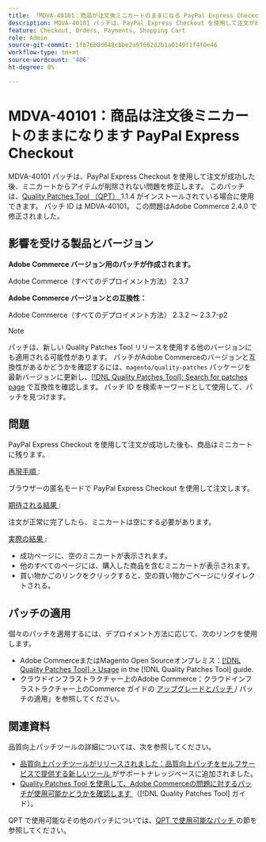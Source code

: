 ```yaml
---
title: 「MDVA-40101：商品が注文後ミニカートのままになる PayPal Express Checkout」
description: MDVA-40101 パッチは、PayPal Express Checkout を使用して注文が成功した後、ミニカートからアイテムが削除されない問題を修正します。 このパッチは、[Quality Patches Tool （QPT） ] （https://experienceleague.adobe.com/en/docs/commerce-knowledge-base/kb/announcements/commerce-announcements/magento-quality-patches-released-new-tool-to-self-serve-quality-patches） 1.1.4 がインストールされている場合に利用できます。 パッチ ID は MDVA-40101。 この問題はAdobe Commerce 2.4.0 で修正されました。
feature: Checkout, Orders, Payments, Shopping Cart
role: Admin
source-git-commit: 1fb76b8d648cbbe2a9f602d2b1a0149f1f4f0e46
workflow-type: tm+mt
source-wordcount: '406'
ht-degree: 0%

---
```


# MDVA-40101：商品は注文後ミニカートのままになります PayPal Express Checkout

MDVA-40101 パッチは、PayPal Express Checkout を使用して注文が成功した後、ミニカートからアイテムが削除されない問題を修正します。 このパッチは、[Quality Patches Tool （QPT） ](https://experienceleague.adobe.com/en/docs/commerce-knowledge-base/kb/announcements/commerce-announcements/magento-quality-patches-released-new-tool-to-self-serve-quality-patches)1.1.4 がインストールされている場合に使用できます。 パッチ ID は MDVA-40101。 この問題はAdobe Commerce 2.4.0 で修正されました。

## 影響を受ける製品とバージョン

**Adobe Commerce バージョン用のパッチが作成されます。**

Adobe Commerce（すべてのデプロイメント方法） 2.3.7

**Adobe Commerce バージョンとの互換性：**

Adobe Commerce（すべてのデプロイメント方法） 2.3.2 ～ 2.3.7-p2

>[!NOTE]
>
>パッチは、新しい Quality Patches Tool リリースを使用する他のバージョンにも適用される可能性があります。 パッチがAdobe Commerceのバージョンと互換性があるかどうかを確認するには、`magento/quality-patches` パッケージを最新バージョンに更新し、[[!DNL Quality Patches Tool]: Search for patches page](https://experienceleague.adobe.com/en/docs/commerce-knowledge-base/kb/announcements/commerce-announcements/magento-quality-patches-released-new-tool-to-self-serve-quality-patches) で互換性を確認します。 パッチ ID を検索キーワードとして使用して、パッチを見つけます。

## 問題

PayPal Express Checkout を使用して注文が成功した後も、商品はミニカートに残ります。

<u> 再現手順 </u>:

ブラウザーの匿名モードで PayPal Express Checkout を使用して注文します。

<u> 期待される結果 </u>:

注文が正常に完了したら、ミニカートは空にする必要があります。

<u> 実際の結果 </u>:

* 成功ページに、空のミニカートが表示されます。
* 他のすべてのページには、購入した商品を含むミニカートが表示されます。
* 買い物かごのリンクをクリックすると、空の買い物かごページにリダイレクトされる。

## パッチの適用

個々のパッチを適用するには、デプロイメント方法に応じて、次のリンクを使用します。

* Adobe CommerceまたはMagento Open Sourceオンプレミス：[[!DNL Quality Patches Tool] > Usage](/help/tools/quality-patches-tool/usage.md) in the [!DNL Quality Patches Tool] guide.
* クラウドインフラストラクチャー上のAdobe Commerce：クラウドインフラストラクチャー上のCommerce ガイドの [ アップグレードとパッチ ](https://experienceleague.adobe.com/docs/commerce-cloud-service/user-guide/develop/upgrade/apply-patches.html)/ パッチの適用」を参照してください。

## 関連資料

品質向上パッチツールの詳細については、次を参照してください。

* [ 品質向上パッチツールがリリースされました：品質向上パッチをセルフサービスで提供する新しいツール ](https://experienceleague.adobe.com/en/docs/commerce-knowledge-base/kb/announcements/commerce-announcements/magento-quality-patches-released-new-tool-to-self-serve-quality-patches) がサポートナレッジベースに追加されました。
* [Quality Patches Tool を使用して、Adobe Commerceの問題に対するパッチが使用可能かどうかを確認します ](/help/tools/quality-patches-tool/patches-available-in-qpt/check-patch-for-magento-issue-with-magento-quality-patches.md) （[!DNL Quality Patches Tool] ガイド）。

QPT で使用可能なその他のパッチについては、[QPT で使用可能なパッチ ](https://experienceleague.adobe.com/tools/commerce-quality-patches/index.html) の節を参照してください。
